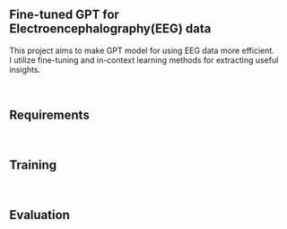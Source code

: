 <h2>Fine-tuned GPT for Electroencephalography(EEG) data</h2>
<p>This project aims to make GPT model for using EEG data more efficient.<br>I utilize fine-tuning and in-context learning methods for extracting useful insights.</p>
<br>
<h2>Requirements</h2>
<br>
<h2>Training</h2>
<br>
<h2>Evaluation</h2>
<br>